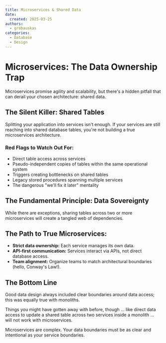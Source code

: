 ```yaml
---
title: Microservices & Shared Data
date: 
  created: 2025-03-25
authors: 
  - grobauskas
categories:
  - Database
  - Design
---
```



# Microservices: The Data Ownership Trap

Microservices promise agility and scalability, but there's a hidden pitfall that can derail your chosen architecture: shared data.

<!-- more -->

## The Silent Killer: Shared Tables

Splitting your application into services isn't enough. If your services are still reaching into shared database tables, you're not building a true microservices architecture.

### Red Flags to Watch Out For:

- Direct table access across services
- Pseudo-independent copies of tables within the same operational system
- Triggers creating bottlenecks on shared tables
- Legacy stored procedures spanning multiple services
- The dangerous "we'll fix it later" mentality

## The Fundamental Principle: Data Sovereignty

While there are exceptions, sharing tables across two or more microservices will create a tangled web of dependencies.

## The Path to True Microservices:

- **Strict data ownership:** Each service manages its own data.
- **API-first communication:** Services interact via APIs, not direct database access.
- **Team alignment:** Organize teams to match architectural boundaries (hello, Conway's Law!).

## The Bottom Line
Good data design always included clear boundaries around data access; this was equally true with monoliths. 

Things you might have gotten away with before, though … like direct data access to update a shared table across two services inside a monolith … will not work with microservices.

Microservices are complex. Your data boundaries must be as clear and intentional as your service boundaries.

